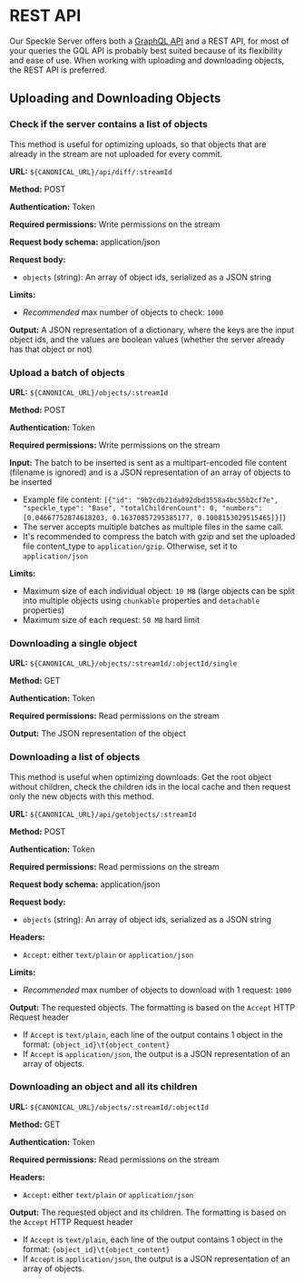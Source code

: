 # REST API

Our Speckle Server offers both a [GraphQL API](/dev/server-graphql-api) and a REST API, for most of your queries the GQL API is probably best suited because of its flexibility and ease of use.
When working with uploading and downloading objects, the REST API is preferred.

## Uploading and Downloading Objects

### Check if the server contains a list of objects

This method is useful for optimizing uploads, so that objects that are already in the stream are not uploaded for every commit.

**URL:** `${CANONICAL_URL}/api/diff/:streamId`

**Method:** <span class="api-chip post">POST</span>

**Authentication:** Token

**Required permissions:** Write permissions on the stream

**Request body schema:** application/json

**Request body:**

- `objects` (string): An array of object ids, serialized as a JSON string

**Limits:**

- _Recommended_ max number of objects to check: `1000`

**Output:** A JSON representation of a dictionary, where the keys are the input object ids, and the values are boolean values (whether the server already has that object or not)

### Upload a batch of objects

**URL:** `${CANONICAL_URL}/objects/:streamId`

**Method:** <span class="api-chip post">POST</span>

**Authentication:** Token

**Required permissions:** Write permissions on the stream

**Input:** The batch to be inserted is sent as a multipart-encoded file content (filename is ignored) and is a JSON representation of an array of objects to be inserted

- Example file content: `[{"id": "9b2cdb21da092dbd3558a4bc55b2cf7e", "speckle_type": "Base", "totalChildrenCount": 0, "numbers": [0.04667752874618203, 0.16370857295385177, 0.1008153029515465]}]`)
- The server accepts multiple batches as multiple files in the same call.
- It's recommended to compress the batch with gzip and set the uploaded file content_type to `application/gzip`. Otherwise, set it to `application/json`

**Limits:**

- Maximum size of each individual object: `10 MB` (large objects can be split into multiple objects using `chunkable` properties and `detachable` properties)
- Maximum size of each request: `50 MB` hard limit

### Downloading a single object

**URL:** `${CANONICAL_URL}/objects/:streamId/:objectId/single`

**Method:** <span class="api-chip get">GET</span>

**Authentication:** Token

**Required permissions:** Read permissions on the stream

**Output:** The JSON representation of the object

### Downloading a list of objects

This method is useful when optimizing downloads: Get the root object without children, check the children ids in the local cache and then request only the new objects with this method.

**URL:** `${CANONICAL_URL}/api/getobjects/:streamId`

**Method:** <span class="api-chip post">POST</span>

**Authentication:** Token

**Required permissions:** Read permissions on the stream

**Request body schema:** application/json

**Request body:**

- `objects` (string): An array of object ids, serialized as a JSON string

**Headers:**

- `Accept`: either `text/plain` or `application/json`

**Limits:**

- _Recommended_ max number of objects to download with 1 request: `1000`

**Output:** The requested objects. The formatting is based on the `Accept` HTTP Request header

- If `Accept` is `text/plain`, each line of the output contains 1 object in the format: `{object_id}\t{object_content}`
- If `Accept` is `application/json`, the output is a JSON representation of an array of objects.

### Downloading an object and all its children

**URL:** `${CANONICAL_URL}/objects/:streamId/:objectId`

**Method:** <span class="api-chip get">GET</span>

**Authentication:** Token

**Required permissions:** Read permissions on the stream

**Headers:**

- `Accept`: either `text/plain` or `application/json`

**Output:** The requested object and its children. The formatting is based on the `Accept` HTTP Request header

- If `Accept` is `text/plain`, each line of the output contains 1 object in the format: `{object_id}\t{object_content}`
- If `Accept` is `application/json`, the output is a JSON representation of an array of objects.
